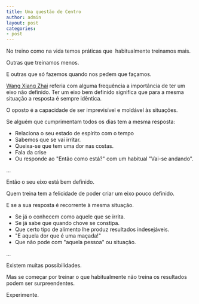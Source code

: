 ```yaml
---
title: Uma questão de Centro
author: admin
layout: post
categories:
- post
---
```

No treino como na vida temos práticas que  habitualmente treinamos mais.

Outras que treinamos menos.

E outras que só fazemos quando nos pedem que façamos.

[Wang Xiang Zhai](http://pt.wikipedia.org/wiki/Wang_Xiang_Zhai) referia com alguma frequência a importância de ter um eixo não definido.
Ter um eixo bem definido significa que para a mesma situação a resposta é sempre idêntica.

O oposto é a capacidade de ser imprevisível e moldável às situações.

Se alguém que cumprimentam todos os dias tem a mesma resposta:

*   Relaciona o seu estado de espírito com o tempo
*   Sabemos que se vai irritar.
*   Queixa-se que tem uma dor nas costas.
*   Fala da crise
*   Ou responde ao "Então como está?" com um habitual "Vai-se andando".

...

Então o seu eixo está bem definido.

Quem treina tem a felicidade de poder criar um eixo pouco definido.

E se a sua resposta é recorrente à mesma situação.

*   Se já o conhecem como aquele que se irrita.
*   Se já sabe que quando chove se constipa.
*   Que certo tipo de alimento lhe produz resultados indesejáveis.
*   "E aquela dor que é uma maçada!"
*   Que não pode com "aquela pessoa" ou situação.

...

Existem muitas possibilidades.

Mas se começar por treinar o que habitualmente não treina os resultados podem ser surpreendentes.

Experimente.
